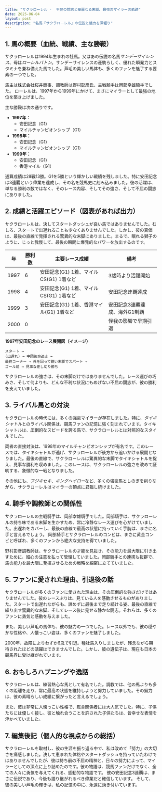 ```yaml
---
title: "サクラローレル -  不屈の闘志と華麗なる末脚、最強のマイラーの軌跡"
date: 2025-06-04
layout: post
description: "名馬『サクラローレル』の伝説と魅力を深堀り"
---
```


## 1. 馬の概要（血統、戦績、主な勝鞍）

サクラローレルは1994年生まれの牡馬。父はあの伝説の名馬*サンデーサイレンス*、母は*ローレルバトン*。サンデーサイレンスの産駒らしく、優れた瞬発力とスタミナを兼ね備えた馬でした。芦毛の美しい馬体も、多くのファンを魅了する要素の一つでした。

馬主は株式会社桜井商事、調教師は野村彰彦氏、主戦騎手は岡部幸雄騎手でした。  ローレルは、1997年から1999年にかけて、まさにマイラーとして最強の地位を築き上げました。

主な勝鞍は次の通りです。

* **1997年：**
    * 安田記念（G1）
    * マイルチャンピオンシップ（G1）
* **1998年：**
    * 安田記念（G1）
    * マイルチャンピオンシップ（G1）
* **1999年：**
    * 安田記念（G1）
    * 香港マイル（G1）


通算成績は28戦13勝。G1を5勝という輝かしい戦績を残しました。特に安田記念は3連覇という偉業を達成し、その名を競馬史に刻み込みました。彼の活躍は、単なる勝利の数ではなく、そのレース内容、そしてその強さ、そして不屈の闘志にありました。


## 2. 成績と活躍エピソード（図表があれば出力）

サクラローレルは、決してスタートダッシュが良い馬ではありませんでした。むしろ、スタートで出遅れることも少なくありませんでした。しかし、彼の真価は、最後の直線で発揮される驚異的な末脚にありました。まるで、眠れる獅子のように、じっと我慢して、最後の瞬間に爆発的なパワーを放出するのです。

| 年 | 勝利数 | 主要レース成績 | 備考 |
|---|---|---|---|
| 1997 | 6 | 安田記念(G1) 1着、マイルCS(G1) 1着など | 3歳時より活躍開始 |
| 1998 | 4 | 安田記念(G1) 1着、マイルCS(G1) 1着など | 安田記念連覇達成 |
| 1999 | 3 | 安田記念(G1) 1着、香港マイル(G1) 1着など | 安田記念3連覇達成、海外G1制覇 |
| 2000 | 0 |  | 怪我の影響で早期引退 |


**1997年安田記念のレース展開図（イメージ）**

```
スタート → 
(出遅れ) → 中団後方追走 → 
最終コーナー → 外を回って鋭い末脚でスパート → 
ゴール前 → 見事な差し切り勝ち
```

サクラローレルの強さは、その末脚だけではありませんでした。レース運びの巧みさ、そして何よりも、どんな不利な状況にもめげない不屈の闘志が、彼の勝利を支えていました。


## 3. ライバル馬との対決

サクラローレルの時代には、多くの強豪マイラーが存在しました。特に、*タイキシャトル*とのライバル関係は、競馬ファンの記憶に強く刻まれています。タイキシャトルは、圧倒的なスピードを誇る馬で、サクラローレルとは対照的なスタイルでした。

両者の直接対決は、1998年のマイルチャンピオンシップが有名です。このレースでは、タイキシャトルが逃げ、サクラローレルが後方から追いかける展開となりました。最後の直線で、サクラローレルは驚異的な末脚でタイキシャトルを捉え、見事な勝利を収めました。このレースは、サクラローレルの強さを改めて証明する、象徴的な一戦となりました。


その他にも、*フジキセキ*、*キングヘイロー*など、多くの強豪馬としのぎを削りながら、サクラローレルはマイラーの頂点に君臨し続けました。


## 4. 騎手や調教師との関係性

サクラローレルの主戦騎手は、岡部幸雄騎手でした。岡部騎手は、サクラローレルの持ち味である末脚を生かすため、常に冷静なレース運びを心がけていました。出遅れをカバーし、最後の直線で最高の状態に持っていく手腕は、まさに名手と言えるでしょう。  岡部騎手とサクラローレルのコンビは、まさに黄金コンビと呼ばれ、多くのファンから絶大な支持を得ていました。

野村彰彦調教師は、サクラローレルの才能を見抜き、その能力を最大限に引き出すために、細心の注意を払って管理していました。岡部騎手との連携も抜群で、馬の能力を最大限に発揮させるための戦略を綿密に立てていました。


## 5. ファンに愛された理由、引退後の話

サクラローレルが多くのファンに愛された理由は、その圧倒的な強さだけではありませんでした。彼のレースぶりは、見ている人を感動させるものがありました。スタートで出遅れながらも、諦めずに最後まで走り続ける姿、最後の直線で繰り出す驚異的な末脚、そしてレース後に見せる静かな闘志。それらは、多くのファンに勇気と感動を与えました。

また、美しい芦毛の馬体も、彼の魅力の一つでした。レース以外でも、彼の穏やかな性格や、人懐っこい姿は、多くのファンを魅了しました。

2000年、故障によりわずか6歳で引退。種牡馬入りしましたが、残念ながら期待されたほどの活躍はできませんでした。しかし、彼の遺伝子は、現在も日本の競馬界に受け継がれています。


## 6. おもしろハプニングや逸話

サクラローレルは、練習熱心な馬として有名でした。調教では、他の馬よりも多くの距離を走り、常に最高の状態を維持しようと努力していました。その努力は、彼の素晴らしい成績に繋がったと言えるでしょう。

また、彼は非常に人懐っこい性格で、厩舎関係者には大人気でした。特に、子供たちには優しく接し、彼と触れ合うことを許された子供たちは、皆幸せな表情を浮かべていました。


## 7. 編集後記（個人的な視点からの総括）

サクラローレルを取材し、彼の生涯を振り返る中で、私は改めて「努力」の大切さを痛感しました。決して恵まれた体格やスタートダッシュを持っていたわけではありませんでしたが、彼は持ち前の不屈の精神と、日々の努力によって、マイラーとしての頂点に上り詰めたのです。彼の物語は、競馬ファンだけでなく、全ての人々に勇気を与えてくれる、感動的な物語です。  彼の安田記念3連覇は、まさに伝説であり、今後も語り継がれるべき偉業だと確信しています。  そして、彼の美しい芦毛の輝きは、私の記憶の中に、永遠に焼き付いています。
